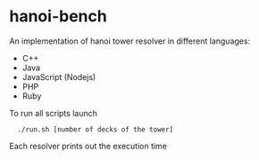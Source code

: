 hanoi-bench
=======

An implementation of hanoi tower resolver in different languages:
* C++
* Java
* JavaScript (Nodejs)
* PHP
* Ruby

To run all scripts launch
```
  ./run.sh [number of decks of the tower]
```

Each resolver prints out the execution time
